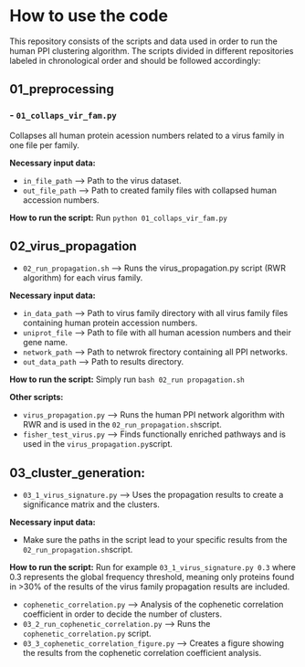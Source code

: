 # How to use the code
This repository consists of the scripts and data used in order to run the human PPI clustering algorithm. The scripts divided in different repositories labeled in chronological order and should be followed accordingly:

## 01_preprocessing
### - `01_collaps_vir_fam.py` 
Collapses all human protein acession numbers related to a virus family in one file per family.

**Necessary input data:**
- `in_file_path` --> Path to the virus dataset. 
- `out_file_path` --> Path to created family files with collapsed human accession numbers. 

**How to run the script:**
 Run `python 01_collaps_vir_fam.py`


## 02_virus_propagation
- `02_run_propagation.sh` --> Runs the virus_propagation.py script (RWR algorithm) for each virus family.

**Necessary input data:**
- `in_data_path` --> Path to virus family directory with all virus family files containing human protein accession numbers. 
- `uniprot_file` --> Path to file with all human acession numbers and their gene name. 
- `network_path` --> Path to netwrok firectory containing all PPI networks. 
- `out_data_path` --> Path to results directory. 

**How to run the script:**
Simply run `bash 02_run propagation.sh`

**Other scripts:**
- `virus_propagation.py` --> Runs the human PPI network algorithm with RWR and is used in the `02_run_propagation.sh`script. 
- `fisher_test_virus.py` --> Finds functionally enriched pathways and is used in the `virus_propagation.py`script.


## 03_cluster_generation:
- `03_1_virus_signature.py` --> Uses the propagation results to create a significance matrix and the clusters.

**Necessary input data:**
- Make sure the paths in the script lead to your specific results from the `02_run_propagation.sh`script.

**How to run the script:**
Run for example `03_1_virus_signature.py 0.3` where 0.3 represents the global frequency threshold, meaning only proteins found in >30% of the results of the virus family propagation results are included. 
 
- `cophenetic_correlation.py` --> Analysis of the cophenetic correlation coefficient in order to decide the number of clusters.  
- `03_2_run_cophenetic_correlation.py` --> Runs the `cophenetic_correlation.py` script. 
- `03_3_cophenetic_correlation_figure.py` --> Creates a figure showing the results from the cophenetic correlation coefficient analysis. 
